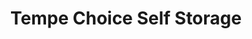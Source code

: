 ---
title: "Tempe Choice Self Storage"
url: /tempe/tempe-choice-self-storage/
shop: storage rental
---